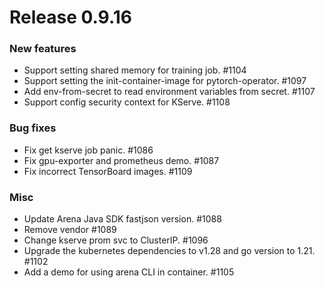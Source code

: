 # Release 0.9.16

### New features

- Support setting shared memory for training job. #1104
- Support setting the init-container-image for pytorch-operator. #1097
- Add env-from-secret to read environment variables from secret. #1107
- Support config security context for KServe. #1108

### Bug fixes

- Fix get kserve job panic. #1086
- Fix gpu-exporter and prometheus demo. #1087
- Fix incorrect TensorBoard images. #1109

### Misc

- Update Arena Java SDK fastjson version. #1088
- Remove vendor #1089
- Change kserve prom svc to ClusterIP. #1096
- Upgrade the kubernetes dependencies to v1.28 and go version to 1.21. #1102
- Add a demo for using arena CLI in container. #1105
